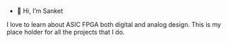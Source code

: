 - 👋 Hi, I’m Sanket

 I love to learn about ASIC FPGA both digital and analog design. This is my place holder for all the projects that I do.
<!---
sankaonfire/sankaonfire is a ✨ special ✨ repository because its `README.md` (this file) appears on your GitHub profile.
You can click the Preview link to take a look at your changes.
--->

